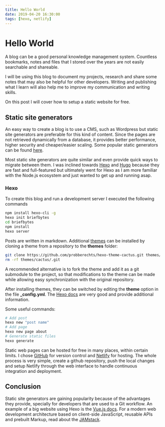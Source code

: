 ```yaml
---
title: Hello World
date: 2019-04-20 16:30:00
tags: [hexo, netlify]
---
```


# Hello World

A blog can be a good personal knowledge management system. Countless bookmarks, notes and files that I stored over the years are not easily searchable and shareable.

I will be using this blog to document my projects, research and share some notes that may also be helpful for other developers. Writing and publishing what I learn will also help me to improve my communication and writing skills.

On this post I will cover how to setup a static website for free.

## Static site generators

An easy way to create a blog is to use a CMS, such as Wordpress but static site generators are preferable for this kind of content. Since the pages are not retrieved dynamically from a database, it provides better performance, higher security and cheaper/easier scaling. Some popular static generators can be found [here](https://www.staticgen.com).

Most static site generators are quite similar and even provide quick ways to migrate between them. I was inclined towards [Hexo](https://hexo.io) and [Hugo](https://gohugo.io) because they are fast and full-featured but ultimately went for Hexo as I am more familiar with the Node.js ecosystem and just wanted to get up and running asap.

### Hexo

To create this blog and run a development server I executed the following commands

```bash
npm install hexo-cli -g
hexo init briefbytes
cd briefbytes
npm install
hexo server
```

Posts are written in markdown. Additional [themes](https://hexo.io/themes/index.html) can be installed by cloning a theme from a repository to the **themes** folder:

```bash
git clone https://github.com/probberechts/hexo-theme-cactus.git themes/cactus
rm -rf themes/cactus/.git
```

A recommended alternative is to fork the theme and add it as a git submodule to the project, so that modifications to the theme can be made while allowing easy synchronization with the original repository.

After installing themes, they can be switched by editing the **theme** option in the file **_config.yml**. The [Hexo docs](https://hexo.io/docs/) are very good and provide additional information.

Some useful commands:

```bash
# Add post
hexo new "post name"
# Add page
hexo new page about
# Generate static files
hexo generate
```

Static web pages can be hosted for free in many places, within certain limits. I chose [GitHub](https://github.com) for version control and [Netlify](https://www.netlify.com) for hosting. The whole process is very simple, create a github repository, push the local changes and setup Netlify through the web interface to handle continuous integration and deployment.

## Conclusion

Static site generators are gaining popularity because of the advantages they provide, specially for developers that are used to a Git workflow. An example of a big website using Hexo is the [Vue.js docs](https://github.com/vuejs/vuejs.org). For a modern web development architecture based on client-side JavaScript, reusable APIs and prebuilt Markup, read about the [JAMstack](https://jamstack.org).

